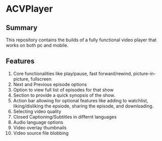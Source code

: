 # ACVPlayer

## Summary
 This repository contains the builds of a fully functional video player that works on both pc and mobile.

## Features
1. Core functionalities like play/pause, fast forward/rewind, picture-in-picture, fullscreen
2. Next and Previous episode options
3. Option to view full list of episodes for that show
4. Section to provide a quick synopsis of the show.
5. Action bar allowing for optional features like adding to watchlist, liking/disliking the epsiode, sharing the episode, and downloading.
6. Selecting video quality
7. Closed Captioning/Subtitles in differnt languages
8. Audio language options
9. Video overlay thumbnails
10. Video source file blobbing
